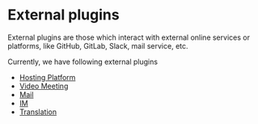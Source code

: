 # External plugins

External plugins are those which interact with external online services or platforms, like GitHub, GitLab, Slack, mail service, etc.

Currently, we have following external plugins

- [Hosting Platform](/plugin/external/hosting_platform.md)
- [Video Meeting](/plugin/external/video_meeting.md)
- [Mail](/plugin/external/mail.md)
- [IM](/plugin/external/im.md)
- [Translation](/plugin/external/translation.md)
